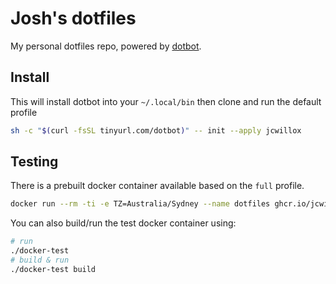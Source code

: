 # Josh's dotfiles

My personal dotfiles repo, powered by [dotbot](https://github.com/jcwillox/dotbot).

## Install

This will install dotbot into your `~/.local/bin` then clone and run the default profile

```bash
sh -c "$(curl -fsSL tinyurl.com/dotbot)" -- init --apply jcwillox
```

## Testing

There is a prebuilt docker container available based on the `full` profile.

```bash
docker run --rm -ti -e TZ=Australia/Sydney --name dotfiles ghcr.io/jcwillox/dotfiles:latest
```

You can also build/run the test docker container using:

```bash
# run
./docker-test
# build & run
./docker-test build
```
